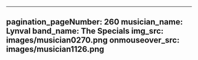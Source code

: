 ------
pagination_pageNumber: 260
musician_name: Lynval
band_name: The Specials
img_src: images/musician0270.png
onmouseover_src: images/musician1126.png
------